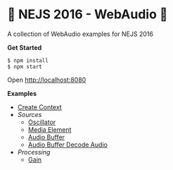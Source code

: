 # 🤘 NEJS 2016 - WebAudio 🤘

A collection of WebAudio examples for NEJS 2016

**Get Started**

	$ npm install
	$ npm start

Open [http://localhost:8080](http://localhost:8080)

**Examples**

- [Create Context](examples/create-context.html)
- *Sources*
	- [Oscillator](examples/sources/oscillator.html)
	- [Media Element](examples/sources/media-element.html)
	- [Audio Buffer](examples/sources/audio-buffer.html)
	- [Audio Buffer Decode Audio](examples/sources/audio-buffer-decode-audio.html)
- *Processing*
	- [Gain](examples/processing/gain.html)
